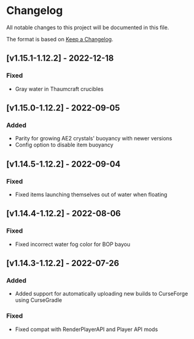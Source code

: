 # Changelog
All notable changes to this project will be documented in this file.

The format is based on [Keep a Changelog].

## [v1.15.1-1.12.2] - 2022-12-18
### Fixed
- Gray water in Thaumcraft crucibles

## [v1.15.0-1.12.2] - 2022-09-05
### Added
- Parity for growing AE2 crystals' buoyancy with newer versions
- Config option to disable item buoyancy

## [v1.14.5-1.12.2] - 2022-09-04
### Fixed
- Fixed items launching themselves out of water when floating

## [v1.14.4-1.12.2] - 2022-08-06
### Fixed
- Fixed incorrect water fog color for BOP bayou

## [v1.14.3-1.12.2] - 2022-07-26
### Added
- Added support for automatically uploading new builds to CurseForge using CurseGradle
### Fixed
- Fixed compat with RenderPlayerAPI and Player API mods

[Keep a Changelog]: https://keepachangelog.com/en/1.0.0/
